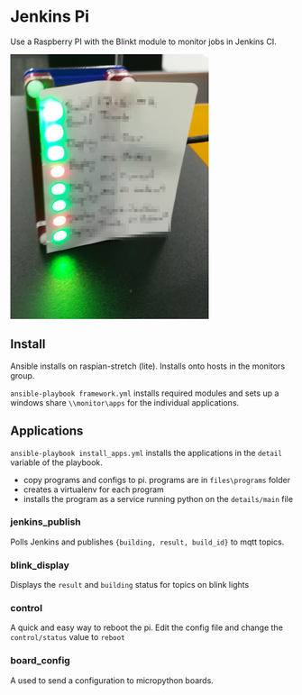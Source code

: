 Jenkins Pi
==========

Use a Raspberry PI with the Blinkt module to monitor jobs in Jenkins CI.

![in real life](imgs/pi.png)


Install
-------

Ansible installs on raspian-stretch (lite). Installs onto hosts in the monitors
group.

`ansible-playbook framework.yml` installs required modules and sets up a
windows share `\\monitor\apps` for the individual applications.


Applications
------------

`ansible-playbook install_apps.yml` installs the applications in the `detail` variable of the playbook.

* copy programs and configs to pi. programs are in `files\programs` folder
* creates a virtualenv for each program
* installs the program as a service running python on the `details/main` file


### jenkins_publish
Polls Jenkins and publishes `{building, result, build_id}` to mqtt topics. 

### blink_display
Displays the `result` and `building` status for topics on blink lights

### control
A quick and easy way to reboot the pi. Edit the config file and change the
`control/status` value to `reboot`

### board_config
A used to send a configuration to micropython boards.
